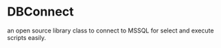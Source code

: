 # DBConnect
an open source library class to connect to MSSQL for select and execute scripts easily.

